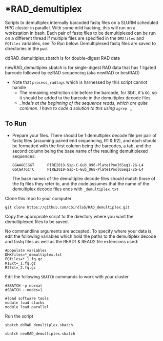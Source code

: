 # *RAD_demultiplex

Scripts to demultiplex internally barcoded fastq files on a SLURM scheduled HPC cluster in parallel.  With some mild hacking, this will run on a workstation in bash.  Each pair of fastq files to be demultiplexed can be run on a different thread if multiple files are specified in the `DMXfiles` and `FQfiles` variables, see *To Run* below. Demultiplexed fastq files are saved to directories in the `pwd`.

ddRAD_demultiplex.sbatch is for double-digest RAD data

newRAD_demultiplex.sbatch is for single-digest RAD data that has 1 ligated barcode followed by ezRAD sequencing (aka newRAD or bestRAD)
* Note that `process_radtags` which is harnessed by this script cannot handle
  * The remaining restriction site before the barcode, for SbfI, it's `GG`, so it should be added to the barcode in the demultiplex decode files
  * *_Indels at the beginning of the sequence reads, which are quite common. I have to code a solution to this using `agrep ` _*

## To Run

* Prepare your files.  There should be 1 demultiplex decode file per pair of fastq files (assuming paired end sequencing, R1 & R2), and each should be formatted with the first column being the barcodes, a tab, and the second column being the base name of the resulting demultiplexed sequences:
  ```
  GGAAGCCGGT      PIRE2019-Ssp-C-Gub_096-Plate1Pool6Seq1-2G-L4
  GGCGATGCTC      PIRE2019-Ssp-C-Gub_068-Plate1Pool6Seq1-2G-L4
  ```
  The base names of the demultiplex decode files should match those of the fq files they refer to, and the code assumes that the name of the   demultiplex decode files ends with `_demultiplex.txt`

Clone this repo to your computer
```
git clone https://github.com/cbirdlab/RAD_demultiplex.git
```

Copy the appropriate script to the directory where you want the demultiplexed files to be saved.

No commandline arguments are accepted.  To specify where your data is, edit the following variables which hold the paths to the demultiplex decode and fastq files as well as the READ1 & READ2 file extensions used:
```
#populate variables
DMXfiles=*_demultiplex.txt
FQfiles=*_1.fq.gz
R1Ext=_1.fq.gz
R2Ext=_2.fq.gz
```

Edit the following `SBATCH` commands to work with your cluster
```
#SBATCH -p normal
#SBATCH --nodes=1

#load software tools
module load stacks
module load parallel
```

Run the script
```
sbatch ddRAD_demultiplex.sbatch
```
```
sbatch newRAD_demultiplex.sbatch
```
